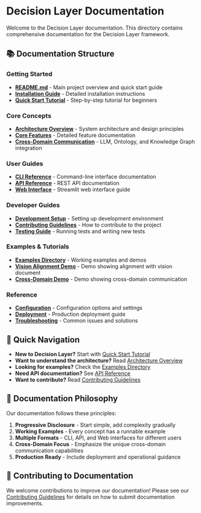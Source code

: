 # Decision Layer Documentation

Welcome to the Decision Layer documentation. This directory contains comprehensive documentation for the Decision Layer framework.

## 📚 Documentation Structure

### **Getting Started**
- **[README.md](../README.md)** - Main project overview and quick start guide
- **[Installation Guide](installation.md)** - Detailed installation instructions
- **[Quick Start Tutorial](quickstart.md)** - Step-by-step tutorial for beginners

### **Core Concepts**
- **[Architecture Overview](architecture.md)** - System architecture and design principles
- **[Core Features](features.md)** - Detailed feature documentation
- **[Cross-Domain Communication](cross-domain.md)** - LLM, Ontology, and Knowledge Graph integration

### **User Guides**
- **[CLI Reference](cli.md)** - Command-line interface documentation
- **[API Reference](api.md)** - REST API documentation
- **[Web Interface](web-interface.md)** - Streamlit web interface guide

### **Developer Guides**
- **[Development Setup](development.md)** - Setting up development environment
- **[Contributing Guidelines](../.github/CONTRIBUTING.md)** - How to contribute to the project
- **[Testing Guide](testing.md)** - Running tests and writing new tests

### **Examples & Tutorials**
- **[Examples Directory](../examples/)** - Working examples and demos
- **[Vision Alignment Demo](../examples/vision_alignment_demo.py)** - Demo showing alignment with vision document
- **[Cross-Domain Demo](../examples/cross_domain_demo.py)** - Demo showing cross-domain communication

### **Reference**
- **[Configuration](configuration.md)** - Configuration options and settings
- **[Deployment](deployment.md)** - Production deployment guide
- **[Troubleshooting](troubleshooting.md)** - Common issues and solutions

## 🚀 Quick Navigation

- **New to Decision Layer?** Start with [Quick Start Tutorial](quickstart.md)
- **Want to understand the architecture?** Read [Architecture Overview](architecture.md)
- **Looking for examples?** Check the [Examples Directory](../examples/)
- **Need API documentation?** See [API Reference](api.md)
- **Want to contribute?** Read [Contributing Guidelines](../.github/CONTRIBUTING.md)

## 📖 Documentation Philosophy

Our documentation follows these principles:

1. **Progressive Disclosure** - Start simple, add complexity gradually
2. **Working Examples** - Every concept has a runnable example
3. **Multiple Formats** - CLI, API, and Web interfaces for different users
4. **Cross-Domain Focus** - Emphasize the unique cross-domain communication capabilities
5. **Production Ready** - Include deployment and operational guidance

## 🤝 Contributing to Documentation

We welcome contributions to improve our documentation! Please see our [Contributing Guidelines](../.github/CONTRIBUTING.md) for details on how to submit documentation improvements. 